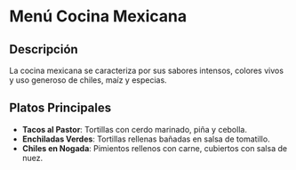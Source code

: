 # Menú Cocina Mexicana

## Descripción

La cocina mexicana se caracteriza por sus sabores intensos, colores vivos y uso generoso de chiles, maíz y especias.

## Platos Principales

- **Tacos al Pastor**: Tortillas con cerdo marinado, piña y cebolla.
- **Enchiladas Verdes**: Tortillas rellenas bañadas en salsa de tomatillo.
- **Chiles en Nogada**: Pimientos rellenos con carne, cubiertos con salsa de nuez.
